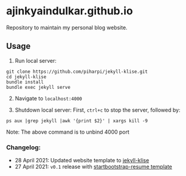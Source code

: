 # ajinkyaindulkar.github.io
Repository to maintain my personal blog website. 

## Usage

1. Run local server:

```shell
git clone https://github.com/piharpi/jekyll-klise.git
cd jekyll-klise
bundle install
bundle exec jekyll serve
```

2. Navigate to `localhost:4000`

3. Shutdown local server: First, `ctrl+c` to stop the server, followed by:

```shell
ps aux |grep jekyll |awk '{print $2}' | xargs kill -9
```

Note: The above command is to unbind 4000 port 

### Changelog:

- 28 April 2021: Updated website template to
  [jekyll-klise](https://github.com/piharpi/jekyll-klise)
- 27 April 2021: `v0.1` release with 
  [startbootstrap-resume template](https://github.com/StartBootstrap/startbootstrap-resume)

